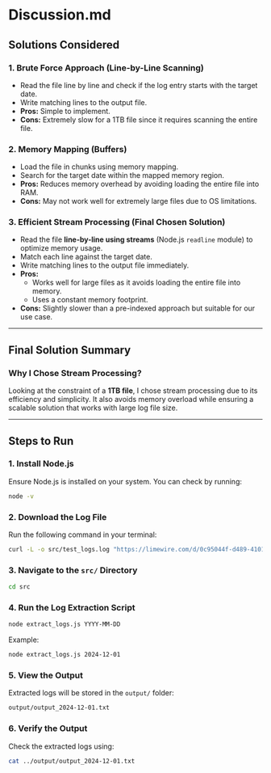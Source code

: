 # Discussion.md

## Solutions Considered

### 1. **Brute Force Approach (Line-by-Line Scanning)**
- Read the file line by line and check if the log entry starts with the target date.
- Write matching lines to the output file.
- **Pros:** Simple to implement.
- **Cons:** Extremely slow for a 1TB file since it requires scanning the entire file.

### 2. **Memory Mapping (Buffers)**
- Load the file in chunks using memory mapping.
- Search for the target date within the mapped memory region.
- **Pros:** Reduces memory overhead by avoiding loading the entire file into RAM.
- **Cons:** May not work well for extremely large files due to OS limitations.

### 3. **Efficient Stream Processing (Final Chosen Solution)**
- Read the file **line-by-line using streams** (Node.js `readline` module) to optimize memory usage.
- Match each line against the target date.
- Write matching lines to the output file immediately.
- **Pros:**
  - Works well for large files as it avoids loading the entire file into memory.
  - Uses a constant memory footprint.
- **Cons:** Slightly slower than a pre-indexed approach but suitable for our use case.

---

## Final Solution Summary

### **Why I Chose Stream Processing?**
Looking at the constraint of a **1TB file**, I chose stream processing due to its efficiency and simplicity. It also avoids memory overload while ensuring a scalable solution that works with large log file size.



---

## Steps to Run

### **1. Install Node.js**
Ensure Node.js is installed on your system. You can check by running:
```sh
node -v
```

### **2. Download the Log File**
Run the following command in your terminal:
```sh
curl -L -o src/test_logs.log "https://limewire.com/d/0c95044f-d489-4101-bf1a-ca48839eea86#cVKnm0pKXpN6pjsDwav4f5MNssotyy0C8Xvaor1bA5U"
```

### **3. Navigate to the `src/` Directory**
```sh
cd src
```

### **4. Run the Log Extraction Script**
```sh
node extract_logs.js YYYY-MM-DD
```
Example:
```sh
node extract_logs.js 2024-12-01
```

### **5. View the Output**
Extracted logs will be stored in the `output/` folder:
```sh
output/output_2024-12-01.txt
```

### **6. Verify the Output**
Check the extracted logs using:
```sh
cat ../output/output_2024-12-01.txt
```
